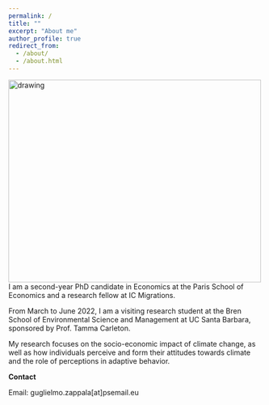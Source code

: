 ```yaml
---
permalink: /
title: ""
excerpt: "About me"
author_profile: true
redirect_from: 
  - /about/
  - /about.html
---
```


<!-- <img src=https://github.com/guglielmozappala/guglielmozappala.github.io/tree/master/images/upload.png style="width:740px;height:540px;"> -->

<!--![github small](/images/upload.png) -->
<img src="/images/upload.png" alt="drawing" width="500" height="400" style="float: left; padding-right:15px"/> I am a second-year PhD candidate in Economics at the Paris School of Economics and a research fellow at IC Migrations. 

From March to June 2022, I am a visiting research student at the Bren School of Environmental Science and Management at UC Santa Barbara, sponsored by Prof. Tamma Carleton.

My research focuses on the socio-economic impact of climate change, as well as how individuals perceive and form their attitudes towards climate and the role of perceptions in adaptive behavior.

**Contact**

Email: guglielmo.zappala[at]psemail.eu
